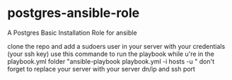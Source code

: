 # postgres-ansible-role
A Postgres Basic Installation Role for ansible

clone the repo and add a sudoers user in your server with your credentials (your ssh key)
use this commande to run the playbook while u're in the playbook.yml folder 
"ansible-playbook playbook.yml -i hosts -u <your-user-name>" 
don't forget to replace your server with your server dn/ip and ssh port
